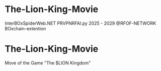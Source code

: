 # The-Lion-King-Movie
InterBOxSpiderWeb.NET PRVPNRFAI.py 2025 - 2029 @RFOF-NETWORK BOxchain-extention

# The-Lion-King-Movie
Move of the Game "The $LION Kingdom"

